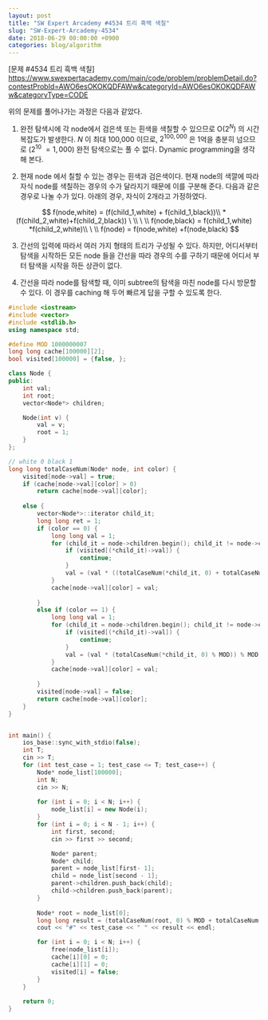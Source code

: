 ```yaml
---
layout: post
title: "SW Expert Arcademy #4534 트리 흑백 색칠"
slug: "SW-Expert-Arcademy-4534"
date: 2018-06-29 00:00:00 +0900
categories: blog/algorithm
---
```




[문제 #4534 트리 흑백 색칠] https://www.swexpertacademy.com/main/code/problem/problemDetail.do?contestProbId=AWO6esOKOKQDFAWw&categoryId=AWO6esOKOKQDFAWw&categoryType=CODE



 위의 문제를 풀어나가는 과정은 다음과 같았다.

1. 완전 탐색시에 각 node에서 검은색 또는 흰색을 색칠할 수 있으므로 O($2^N$) 의 시간복잡도가 발생한다. *N* 이 최대 100,000 이므로, $2^{100,000}$  은 1억을 충분히 넘으므로 ($2^{10} ~= 1,000$)  완전 탐색으로는 풀 수 없다. Dynamic programming을 생각해 본다.

2. 현재 node 에서 칠할 수 있는 경우는 흰색과 검은색이다. 현재 node의 색깔에 따라 자식 node를 색칠하는 경우의 수가 달라지기 때문에 이를 구분해 준다. 다음과 같은 경우로 나눌 수가 있다. 아래의 경우, 자식이 2개라고 가정하였다.


$$
   f(node,white) = (f(child_1,white) + f(child_1,black))\\ *(f(child_2,white)+f(child_2,black)) \    \\ \ \\
   f(node,black) = f(child_1,white) *f(child_2,white)\\ \ \\
   f(node) = f(node,white) +f(node,black)
$$

3. 간선의 입력에 따라서 여러 가지 형태의 트리가 구성될 수 있다. 하지만, 어디서부터 탐색을 시작하든 모든 node 들을 간선을 따라 경우의 수를 구하기 때문에 어디서 부터 탐색을 시작을 하든 상관이 없다.

4. 간선을 따라 node를 탐색할 때, 이미 subtree의 탐색을 마친 node를 다시 방문할 수 있다. 이 경우를 caching 해 두어 빠르게 답을 구할 수 있도록 한다.



```c++
#include <iostream>
#include <vector>
#include <stdlib.h>
using namespace std;

#define MOD 1000000007
long long cache[100000][2];
bool visited[100000] = {false, };

class Node {
public:
    int val;
    int root;
    vector<Node*> children;

    Node(int v) {
        val = v;
        root = 1;
    }
};

// white 0 black 1
long long totalCaseNum(Node* node, int color) { 
    visited[node->val] = true;
    if (cache[node->val][color] > 0)
        return cache[node->val][color];
    
    else {
        vector<Node*>::iterator child_it;
        long long ret = 1;
        if (color == 0) {         
            long long val = 1;
            for (child_it = node->children.begin(); child_it != node->children.end(); ++child_it) { 
                if (visited[(*child_it)->val]) {
                    continue;
                }
                val = (val * ((totalCaseNum(*child_it, 0) + totalCaseNum(*child_it, 1)) % MOD)) % MOD;                  
            }            
            cache[node->val][color] = val;
            
        }
        else if (color == 1) {  
            long long val = 1;
            for (child_it = node->children.begin(); child_it != node->children.end(); ++child_it) {
                if (visited[(*child_it)->val]) {
                    continue;
                }
                val = (val * (totalCaseNum(*child_it, 0) % MOD)) % MOD;                  
            }
            cache[node->val][color] = val;
            
        }
        visited[node->val] = false;
        return cache[node->val][color];
    }
}


int main() {
    ios_base::sync_with_stdio(false);
    int T;
    cin >> T;
    for (int test_case = 1; test_case <= T; test_case++) {
        Node* node_list[100000];
        int N;
        cin >> N;
        
        for (int i = 0; i < N; i++) {
            node_list[i] = new Node(i);
        }
        for (int i = 0; i < N - 1; i++) {
            int first, second;
            cin >> first >> second;

            Node* parent;
            Node* child;
            parent = node_list[first- 1];
            child = node_list[second - 1];
            parent->children.push_back(child);
            child->children.push_back(parent);
        }
       
        Node* root = node_list[0];
        long long result = (totalCaseNum(root, 0) % MOD + totalCaseNum(root, 1) % MOD) %MOD;
        cout << "#" << test_case << " " << result << endl;

        for (int i = 0; i < N; i++) {            
            free(node_list[i]);
            cache[i][0] = 0;
            cache[i][1] = 0;
            visited[i] = false;
        }        
    }
    
    return 0;
}
```





 

